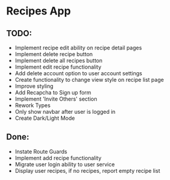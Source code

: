# Recipes App

## TODO:
- Implement recipe edit ability on recipe detail pages
- Implement delete recipe button
- Implement delete all recipes button
- Implement edit recipe functionality
- Add delete account option to user account settings
- Create functionality to change view style on recipe list page
- Improve styling
- Add Recapcha to Sign up form
- Implement 'Invite Others' section
- Rework Types
- Only show navbar after user is logged in
- Create Dark/Light Mode

## Done:
- Instate Route Guards
- Implement add recipe functionality
- Migrate user login ability to user service
- Display user recipes, if no recipes, report empty recipe list
